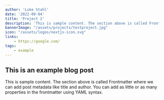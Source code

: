 ```yaml
---
author: 'Luke Stahl'
date: '2022-09-04'
title: 'Project 2'
description: 'This is sample content. The section above is called Frontmatter where we can add post metadata'
bannerImage: "/assets/projects/testproject.jpg"
icon: "/assets/logos/nextjs-icon.svg"
links:
    - https://google.com/
tags:
    - example
---
```


## This is an example blog post

This is sample content. The section above is called Frontmatter where we can add post metadata like title and author. You can add as little or as many properties in the frontmatter using YAML syntax.